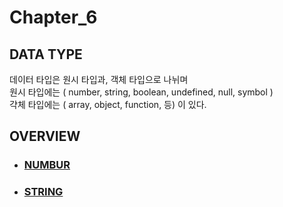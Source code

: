 # Chapter_6

## DATA TYPE

데이터 타입은 원시 타입과, 객체 타입으로 나뉘며 <br/>
원시 타입에는 ( number, string, boolean, undefined, null, symbol ) <br/>
갹체 타입에는 ( array, object, function, 등) 이 있다.

## OVERVIEW

- ### [NUMBUR](./number/README.md)
- ### [STRING](./string/README.md)
